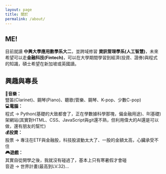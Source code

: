 ```yaml
---
layout: page
title: 關於
permalink: /about/
---
```

## ME!
目前就讀 **中興大學應用數學系大二**，並跨域修習 **資訊管理學系(人工智慧)**，未來希望可以走**金融科技(Fintech)**，可以在大學期間學習到經濟(投資、證券)與程式的知識，碩士希望在新加坡或英國讀。 

## 興趣與專長  
**🎵音樂：**  
豎笛(Clarinet)、鋼琴(Piano)、聽歌(管樂、鋼琴、K-pop、少數C-pop)  
**💻電腦：**   
程式 → Python(基礎的大致都會了，正在學數據科學那塊，偏金融用途)、R(基礎)   
架網站(其實對HTML、CSS、JavaScript與git還不熟，但利用偉大的AI還是可以做，還有朋友的幫忙)    
**💰投資：**  
股票 → 專注在ETF與金融股，科技股波動太大了、一股的金額太高，心臟承受不住  
**🎮遊戲：**  
其實自從開學之後，我就沒有碰過了，基本上只有寒暑假才會碰  
音遊 → 世界計畫(最高到LV.32)...  




